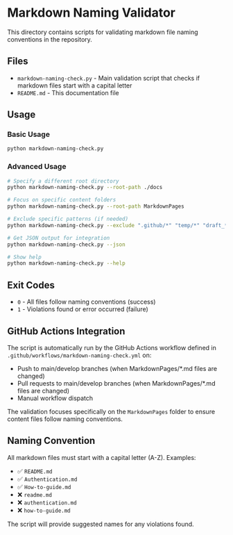# Markdown Naming Validator

This directory contains scripts for validating markdown file naming conventions in the repository.

## Files

- `markdown-naming-check.py` - Main validation script that checks if markdown files start with a capital letter
- `README.md` - This documentation file

## Usage

### Basic Usage
```bash
python markdown-naming-check.py
```

### Advanced Usage
```bash
# Specify a different root directory
python markdown-naming-check.py --root-path ./docs

# Focus on specific content folders
python markdown-naming-check.py --root-path MarkdownPages

# Exclude specific patterns (if needed)
python markdown-naming-check.py --exclude ".github/*" "temp/*" "draft_*.md"

# Get JSON output for integration
python markdown-naming-check.py --json

# Show help
python markdown-naming-check.py --help
```

## Exit Codes

- `0` - All files follow naming conventions (success)
- `1` - Violations found or error occurred (failure)

## GitHub Actions Integration

The script is automatically run by the GitHub Actions workflow defined in `.github/workflows/markdown-naming-check.yml` on:

- Push to main/develop branches (when MarkdownPages/*.md files are changed)
- Pull requests to main/develop branches (when MarkdownPages/*.md files are changed)
- Manual workflow dispatch

The validation focuses specifically on the `MarkdownPages` folder to ensure content files follow naming conventions.

## Naming Convention

All markdown files must start with a capital letter (A-Z). Examples:

- ✅ `README.md`
- ✅ `Authentication.md`
- ✅ `How-to-guide.md`
- ❌ `readme.md`
- ❌ `authentication.md`
- ❌ `how-to-guide.md`

The script will provide suggested names for any violations found.
